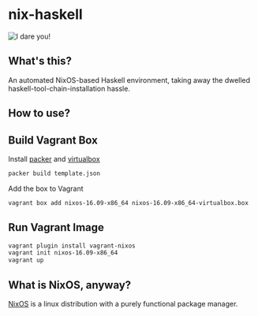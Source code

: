 # nix-haskell

![I dare you!](https://i.imgflip.com/1jvzp1.jpg)

What's this?
-----------
An automated NixOS-based Haskell environment, taking away the dwelled haskell-tool-chain-installation hassle.

How to use?
-----------

Build Vagrant Box
-------------------

Install [packer](http://packer.io) and [virtualbox](https://www.virtualbox.org)

```bash
packer build template.json
```

Add the box to Vagrant

```bash
vagrant box add nixos-16.09-x86_64 nixos-16.09-x86_64-virtualbox.box
```

Run Vagrant Image
----------------

```bash
vagrant plugin install vagrant-nixos
vagrant init nixos-16.09-x86_64
vagrant up
```

What is NixOS, anyway?
----------------------

[NixOS](http://nixos.org) is a linux distribution with a purely functional package manager.
